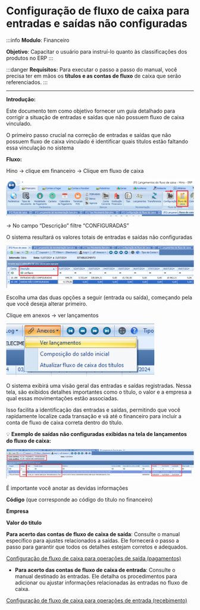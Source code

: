 # Configuração de fluxo de caixa para entradas e saídas não configuradas

:::info
**Modulo**: Financeiro

**Objetivo**: Capacitar o usuário para instruí-lo quanto às classificações dos produtos no ERP
:::

:::danger
**Requisitos:** 
Para executar o passo a passo do manual, você precisa ter em mãos os **títulos e as contas de fluxo** de caixa que serão referenciados.
:::

___


**Introdução:** 

Este documento tem como objetivo fornecer um guia detalhado para corrigir a situação de entradas e saídas que não possuem fluxo de caixa vinculado. 

O primeiro passo crucial na correção de entradas e saídas que não possuem fluxo de caixa vinculado é identificar quais títulos estão faltando essa vinculação no sistema

**Fluxo:** 

Hino → clique em financeiro → Clique em fluxo de caixa

![fluxo-de-caixa-nao-configuradas](./img/fluxo-de-caixa-nao-configuradas/fluxo-de-caixa-nao-configuradas.png)

→ No campo “Descrição” filtre “CONFIGURADAS” 

O sistema resultará os valores totais de entradas e saídas não configuradas 

![fluxo-de-caixa-nao-configuradas-1](./img/fluxo-de-caixa-nao-configuradas/fluxo-de-caixa-nao-configuradas-1.png)

Escolha uma das duas opções a seguir (entrada ou saída), começando pela que você deseja alterar primeiro.

Clique em anexos → ver lançamentos 

![fluxo-de-caixa-nao-configuradas-2](./img/fluxo-de-caixa-nao-configuradas/fluxo-de-caixa-nao-configuradas-2.png)

O sistema exibirá uma visão geral das entradas e saídas registradas. Nessa tela, são exibidos detalhes importantes como o título, o valor e a empresa a qual essas movimentações estão associadas.

Isso facilita a identificação das entradas e saídas, permitindo que você rapidamente localize cada transação e vá até o financeiro para incluir a conta de fluxo de caixa correta dentro do título.

💡 **Exemplo de saídas não configuradas exibidas na tela de lançamentos do fluxo de caixa:**

![fluxo-de-caixa-nao-configuradas-3](./img/fluxo-de-caixa-nao-configuradas/fluxo-de-caixa-nao-configuradas-3.png)

É importante você anotar as devidas informações 

**Código** (que corresponde ao código do título no financeiro) 

**Empresa** 

**Valor do titulo** 

**Para acerto das contas de fluxo de caixa de saída**: Consulte o manual específico para ajustes relacionados a saídas. Ele fornecerá o passo a passo para garantir que todos os detalhes estejam corretos e adequados.

[Configuração de fluxo de caixa para operações de saída (pagamentos)](https://www.notion.so/Configura-o-de-fluxo-de-caixa-para-opera-es-de-sa-da-pagamentos-01a70087682d4200b09bc2aefb5c72c2?pvs=21)

- **Para acerto das contas de fluxo de caixa de entrada**: Consulte o manual destinado às entradas. Ele detalha os procedimentos para adicionar ou ajustar informações relacionadas às entradas no fluxo de caixa.

[Configuração de fluxo de caixa para operações de entrada (recebimento)](https://www.notion.so/Configura-o-de-fluxo-de-caixa-para-opera-es-de-entrada-recebimento-4415dca02e29490097b0fb43b767009c?pvs=21)